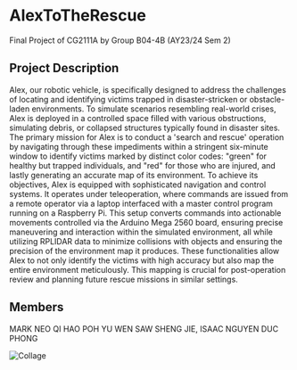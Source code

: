 # AlexToTheRescue
Final Project of CG2111A by Group B04-4B (AY23/24 Sem 2) 

## Project Description
Alex, our robotic vehicle, is specifically designed to address the challenges of locating and identifying victims trapped in disaster-stricken or obstacle-laden environments. 
To simulate scenarios resembling real-world crises, Alex is deployed in a controlled space filled with various obstructions, simulating debris, or collapsed structures typically found in disaster sites. The primary mission for Alex is to conduct a 'search and rescue' operation by navigating through these impediments within a stringent six-minute window to identify victims marked by distinct color codes: "green" for healthy but trapped individuals, and "red" for those who are injured, and lastly generating an accurate map of its environment.
To achieve its objectives, Alex is equipped with sophisticated navigation and control systems. It operates under teleoperation, where commands are issued from a remote operator via a laptop interfaced with a master control program running on a Raspberry Pi. This setup converts commands into actionable movements controlled via the Arduino Mega 2560 board, ensuring precise maneuvering and interaction within the simulated environment, all while utilizing RPLIDAR data to minimize collisions with objects and ensuring the precision of the environment map it produces. These functionalities allow Alex to not only identify the victims with high accuracy but also map the entire environment meticulously. This mapping is crucial for post-operation review and planning future rescue missions in similar settings.

## Members
MARK NEO QI HAO
POH YU WEN
SAW SHENG JIE, ISAAC
NGUYEN DUC PHONG

![Collage](https://github.com/Markneoneo/ALEX-Project/assets/142146378/74b16837-deb5-46cd-8387-f276349272ec)
